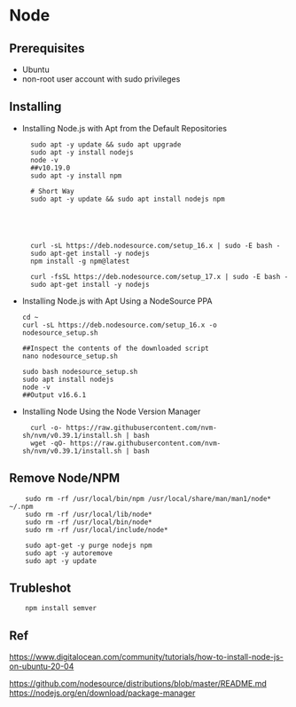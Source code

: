 
# Node

## Prerequisites 

- Ubuntu 
- non-root user account with sudo privileges 


##  Installing

- Installing Node.js with Apt from the Default Repositories

        sudo apt -y update && sudo apt upgrade
        sudo apt -y install nodejs
        node -v
        ##v10.19.0
        sudo apt -y install npm
        
        # Short Way
        sudo apt -y update && sudo apt install nodejs npm 


        
        
        
        curl -sL https://deb.nodesource.com/setup_16.x | sudo -E bash -
        sudo apt-get install -y nodejs
        npm install -g npm@latest
        
        curl -fsSL https://deb.nodesource.com/setup_17.x | sudo -E bash -
        sudo apt-get install -y nodejs



- Installing Node.js with Apt Using a NodeSource PPA

      cd ~
      curl -sL https://deb.nodesource.com/setup_16.x -o nodesource_setup.sh

      ##Inspect the contents of the downloaded script
      nano nodesource_setup.sh

      sudo bash nodesource_setup.sh
      sudo apt install nodejs
      node -v
      ##Output v16.6.1
 
- Installing Node Using the Node Version Manager

        curl -o- https://raw.githubusercontent.com/nvm-sh/nvm/v0.39.1/install.sh | bash
        wget -qO- https://raw.githubusercontent.com/nvm-sh/nvm/v0.39.1/install.sh | bash



##  Remove Node/NPM

        sudo rm -rf /usr/local/bin/npm /usr/local/share/man/man1/node* ~/.npm
        sudo rm -rf /usr/local/lib/node*
        sudo rm -rf /usr/local/bin/node*
        sudo rm -rf /usr/local/include/node*

        sudo apt-get -y purge nodejs npm
        sudo apt -y autoremove
        sudo apt -y update 


## Trubleshot 

        npm install semver


## Ref

https://www.digitalocean.com/community/tutorials/how-to-install-node-js-on-ubuntu-20-04

https://github.com/nodesource/distributions/blob/master/README.md
https://nodejs.org/en/download/package-manager

